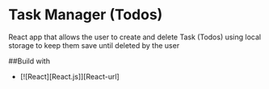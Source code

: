 # Task Manager (Todos)

React app that allows the user to create and delete Task (Todos)  using local storage to keep them save until deleted by the user

##Build with
* [![React][React.js]][React-url]
